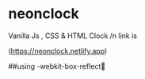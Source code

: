 # neonclock
Vanilla Js , CSS &amp; HTML Clock /n
link is

(https://neonclock.netlify.app)

##using -webkit-box-reflect🤩
